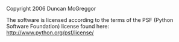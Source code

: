 Copyright 2006 Duncan McGreggor

The software is licensed according to the terms of the PSF (Python Software Foundation) license found here: http://www.python.org/psf/license/